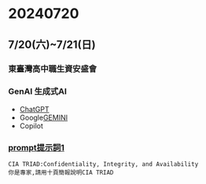 # 20240720

## 7/20(六)~7/21(日)
### 東臺灣高中職生資安盛會


### GenAI 生成式AI 
- [ChatGPT](https://chatgpt.com/)
- Google[GEMINI](https://gemini.google.com/app?hl=zh-TW)
- Copilot 

### [prompt提示詞1](prompt1.md)
```
CIA TRIAD:Confidentiality, Integrity, and Availability
你是專家,請用十頁簡報說明CIA TRIAD
```

